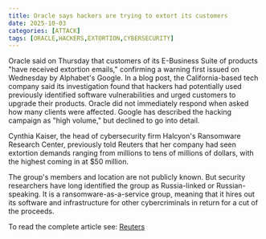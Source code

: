 ```yaml
---
title: Oracle says hackers are trying to extort its customers
date: 2025-10-03
categories: [ATTACK]
tags: [ORACLE,HACKERS,EXTORTION,CYBERSECURITY]
---
```


Oracle said on Thursday that customers of its E-Business Suite of products "have received extortion emails," confirming a warning first issued on Wednesday by Alphabet's Google. In a blog post, the California-based tech company said its investigation found that hackers had potentially used previously identified software vulnerabilities and urged customers to upgrade their products. Oracle did not immediately respond when asked how many clients were affected. Google has described the hacking campaign as "high volume," but declined to go into detail.

Cynthia Kaiser, the head of cybersecurity firm Halcyon's Ransomware Research Center, previously told Reuters that her company had seen extortion demands ranging from millions to tens of millions of dollars, with the highest coming in at $50 million.

The group's members and location are not publicly known. But security researchers have long identified the group as Russia-linked or Russian-speaking. It is a ransomware-as-a-service group, meaning that it hires out its software and infrastructure for other cybercriminals in return for a cut of the proceeds.

To read the complete article see: [Reuters](https://www.reuters.com/business/oracle-says-hackers-are-trying-extort-its-customers-2025-10-03/)